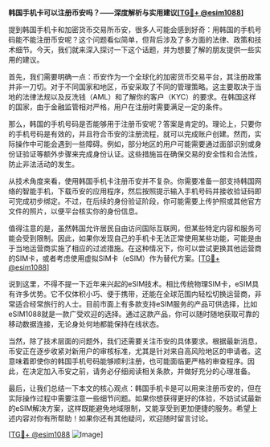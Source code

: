 **韩国手机卡可以注册币安吗？——深度解析与实用建议[[TG💪+ @esim1088](https://t.me/s/esim1088)]**

提到韩国手机卡和加密货币交易所币安，很多人可能会感到好奇：用韩国的手机号码能不能注册币安呢？这个问题看似简单，但背后涉及了多方面的法律、政策和技术细节。今天，我们就来深入探讨一下这个话题，并为想要了解的朋友提供一些实用的建议。

首先，我们需要明确一点：币安作为一个全球化的加密货币交易平台，其注册政策并非一刀切。对于不同国家和地区，币安采取了不同的管理策略。这主要取决于当地的法律法规以及反洗钱（AML）和了解你的客户（KYC）的要求。在韩国这样的国家，由于金融监管相对严格，用户在注册时需要满足一定的条件。

那么，韩国的手机号码是否能够用于注册币安呢？答案是肯定的。理论上，只要你的手机号码是有效的，并且符合币安的注册流程，就可以完成账户创建。然而，实际操作中可能会遇到一些障碍。例如，部分地区的用户可能需要通过面部识别或身份证验证等额外步骤来完成身份认证。这些措施旨在确保交易的安全性和合法性，防止非法活动的发生。

从技术角度来看，使用韩国手机卡注册币安并不复杂。你需要准备一部支持韩国网络的智能手机，下载币安的应用程序，然后按照提示输入手机号码并接收验证码即可完成初步绑定。不过，在后续的身份验证阶段，你可能需要上传护照或其他官方文件的照片，以便平台核实你的身份信息。

值得注意的是，虽然韩国允许居民自由访问国际互联网，但某些特定内容和服务可能会受到限制。因此，如果你发现自己的手机卡无法正常使用某些功能，可能是由于当地运营商实施了相应的过滤措施。在这种情况下，你可以尝试更换其他运营商的SIM卡，或者考虑使用虚拟SIM卡（eSIM）作为替代方案。[[TG💪+ @esim1088](https://t.me/s/esim1088)]

说到这里，不得不提一下近年来兴起的eSIM技术。相比传统物理SIM卡，eSIM具有许多优势。它不仅体积小巧、便于携带，还能在全球范围内轻松切换运营商，非常适合经常旅行的人士。目前市面上有多款支持eSIM服务的产品可供选择，比如eSIM1088就是一款广受欢迎的选择。通过这款产品，你可以随时随地获取可靠的移动数据连接，无论身处何地都能保持在线状态。

当然，除了技术层面的问题外，我们还需要关注币安的具体要求。根据最新消息，币安正在逐步收紧对新用户的审核标准，尤其是针对来自高风险地区的申请者。这意味着即使你的韩国手机号码能够顺利注册，也可能面临更严格的审查程序。因此，在决定加入币安之前，请务必仔细阅读相关条款，并做好充分的心理准备。

最后，让我们总结一下本文的核心观点：韩国手机卡是可以用来注册币安的，但在实际操作过程中需要注意一些细节问题。如果你想获得更好的体验，不妨试试最新的eSIM解决方案，这样既能避免地域限制，又能享受到更加便捷的服务。希望上述内容对你有所帮助！如果你还有其他疑问，欢迎随时留言讨论。

[[TG💪+ @esim1088](https://t.me/s/esim1088) ![Image](https://i.postimg.cc/4NQfJmqS/Snipaste-2025-05-13-00-14-12.png)]